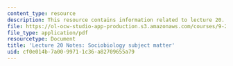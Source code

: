 ```yaml
---
content_type: resource
description: This resource contains information related to lecture 20.
file: https://ol-ocw-studio-app-production.s3.amazonaws.com/courses/9-20-animal-behavior-fall-2013/cf0e014b7a0099711c36a82709655a79_MIT9_20F13_Lec20.pdf
file_type: application/pdf
resourcetype: Document
title: 'Lecture 20 Notes: Sociobiology subject matter'
uid: cf0e014b-7a00-9971-1c36-a82709655a79
---
```

